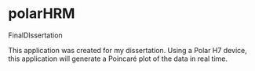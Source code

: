 # polarHRM
FinalDIssertation

This application was created for my dissertation. Using a Polar H7 device, this application will generate a Poincaré plot of the data in real time. 

